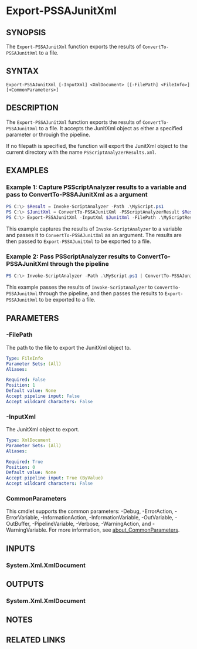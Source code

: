 ﻿---
external help file: PSSAToJunit-help.xml
Module Name: PSSAToJunit
online version: https://github.com/tonylea/PSSAToJunit/blob/main/docs/Export-PSSAJunitXml.md
schema: 2.0.0
---

# Export-PSSAJunitXml

## SYNOPSIS
The `Export-PSSAJunitXml` function exports the results of `ConvertTo-PSSAJunitXml` to a file.

## SYNTAX

<!-- markdownlint-disable MD040 -->
```
Export-PSSAJunitXml [-InputXml] <XmlDocument> [[-FilePath] <FileInfo>] [<CommonParameters>]
```
<!-- markdownlint-enable MD040 -->

## DESCRIPTION
The `Export-PSSAJunitXml` function exports the results of `ConvertTo-PSSAJunitXml` to a file.
It accepts the JunitXml object as either a specified parameter or throuigh the pipeline.

If no filepath is specified, the function will export the JunitXml object to the current directory with the name `PSScriptAnalyzerResults.xml`.

## EXAMPLES

### Example 1: Capture PSScriptAnalyzer results to a variable and pass to ConvertTo-PSSAJunitXml as a argument
```powershell
PS C:\> $Result = Invoke-ScriptAnalyzer -Path .\MyScript.ps1
PS C:\> $JunitXml = ConvertTo-PSSAJunitXml -PSScriptAnalyzerResult $Result
PS C:\> Export-PSSAJunitXml -InputXml $JunitXml -FilePath .\MyScriptResults.xml
```

This example captures the results of `Invoke-ScriptAnalyzer` to a variable and passes it to `ConvertTo-PSSAJunitXml` as an argument.
The results are then passed to `Export-PSSAJunitXml` to be exported to a file.

### Example 2: Pass PSScriptAnalyzer results to ConvertTo-PSSAJunitXml through the pipeline
```powershell
PS C:\> Invoke-ScriptAnalyzer -Path .\MyScript.ps1 | ConvertTo-PSSAJunitXml | Export-PSSAJunitXml -FilePath .\MyScriptResults.xml
```

This example passes the results of `Invoke-ScriptAnalyzer` to `ConvertTo-PSSAJunitXml` through the pipeline, and then passes the results to `Export-PSSAJunitXml` to be exported to a file.

## PARAMETERS

### -FilePath
The path to the file to export the JunitXml object to.

```yaml
Type: FileInfo
Parameter Sets: (All)
Aliases:

Required: False
Position: 1
Default value: None
Accept pipeline input: False
Accept wildcard characters: False
```

### -InputXml
The JunitXml object to export.

```yaml
Type: XmlDocument
Parameter Sets: (All)
Aliases:

Required: True
Position: 0
Default value: None
Accept pipeline input: True (ByValue)
Accept wildcard characters: False
```

### CommonParameters
This cmdlet supports the common parameters: -Debug, -ErrorAction, -ErrorVariable, -InformationAction, -InformationVariable, -OutVariable, -OutBuffer, -PipelineVariable, -Verbose, -WarningAction, and -WarningVariable. For more information, see [about_CommonParameters](http://go.microsoft.com/fwlink/?LinkID=113216).

## INPUTS

### System.Xml.XmlDocument
## OUTPUTS

<!-- markdownlint-disable MD024 -->
### System.Xml.XmlDocument
<!-- markdownlint-enable MD024 -->
## NOTES

## RELATED LINKS
